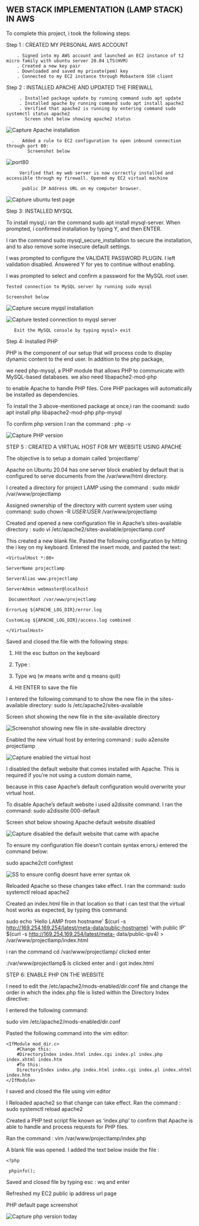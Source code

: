 
## WEB STACK IMPLEMENTATION (LAMP STACK) IN AWS

To complete this project, i took the following steps: 

Step 1 : CREATED MY PERSONAL AWS ACCOUNT 
         
        . Signed into my AWS account and launched an EC2 instance of t2 micro family with ubuntu server 20.04 LTS(HVM)
        . Created a new key pair
        . Downloaded and saved my private(pem) key
        . Connected to my EC2 instance through Mobaxterm SSH client
        
        
Step 2 : INSTALLED APACHE AND UPDATED THE FIREWALL
  
         . Installed package update by running command sudo apt update
         . Installed apache by running command sudo apt install apache2
         . Verified that apache2 is running by entering command sudo systemctl status apache2
           Screen shot below showing apache2 status
          
          
          
          
![Capture Apache installation](https://user-images.githubusercontent.com/92916632/139822864-54cfc33b-947d-4521-bd79-0fe74433f0dd.PNG)

        
      
      
      .   Added a rule to EC2 configuration to open inbound connection through port 80:
            Screenshot below 
            
            
            
            
            
           
           
 
 ![port80](https://user-images.githubusercontent.com/92916632/139844549-61c7f1b8-c307-45e3-a075-9645a3883ee5.png)
 
 
      
      
      
         Verified that my web server is now correctly installed and accessible through my firewall. Opened my EC2 virtual machine
         
          public IP Address URL on my computer browser.
           
           
           
           
          
          
          
        
 
 
 ![Capture ubuntu test page](https://user-images.githubusercontent.com/92916632/140178180-2a8ec386-b437-4bf2-838e-1b4fd0d3e8c9.PNG)
            
 
  
  
  Step 3: INSTALLED MYSQL
          
  To install mysql,i ran the command sudo apt install mysql-server. When prompted, i confirmed installation by typing Y, and then ENTER.
   
   I ran the command sudo mysql_secure_installation to secure the installation, and to also remove some insecure default settings.
  
   I was prompted to configure the VALIDATE PASSWORD PLUGIN. I left validation disabled. Answered Y for yes to continue without enabling.
  
   I was prompted to select and confirm a password for the MySQL root user.
   
    Tested connection to MySQL server by running sudo mysql
             
    Screenshot below 
           
  
  
  
  
    
   
   
   
   ![Capture secure myqsl installation](https://user-images.githubusercontent.com/92916632/139917996-bac30559-f7ca-4e69-ba3a-80433c51914f.PNG)
   
   
   
   
   
   
   
   
   ![Capture tested connection to myqsl server](https://user-images.githubusercontent.com/92916632/139918785-38bfdb69-520c-43d6-be9c-053d7b7cbe88.PNG)
            
       Exit the MySQL console by typing mysql> exit
       
  
  
  
    
    
   
  Step 4: Installed PHP
     
  PHP is the component of our setup that will process code to display dynamic content to the end user. In addition to the php package, 
   
  we need php-mysql, a PHP module that allows PHP to communicate with MySQL-based databases. we also need libapache2-mod-php 
  
  to enable Apache to handle PHP files. Core PHP packages will automatically be installed as dependencies.
   
  To install the 3 above-mentioned package at once,i ran the coomand: sudo apt install php libapache2-mod-php php-mysql 
   
  To confirm php version I ran the command : php -v
   
   
  
  
  
   
   
   ![Capture PHP version](https://user-images.githubusercontent.com/92916632/139970776-7daaf587-9807-482e-ac46-596ddb35fe3c.PNG)
   
   
   
 
 STEP 5 : CREATED A VIRTUAL HOST FOR MY WEBSITE USING APACHE
 
   The objective is to setup a domain called ‘projectlamp’

  Apache on Ubuntu 20.04 has one server block enabled by default that is configured to serve documents from the /var/www/html directory.

   I created a directory for project LAMP using the command : sudo mkdir /var/www/projectlamp

   Assigned ownership of the directory with  current system user using command: sudo chown -R $USER:$USER /var/www/projectlamp

  Created and opened a new configuration file in Apache’s sites-available directory : sudo vi /etc/apache2/sites-available/projectlamp.conf

  This created a new blank file. Pasted the following configuration by hitting the i key on my keyboard. Entered the insert mode, and pasted the text:
   
    
    <VirtualHost *:80>
    
    ServerName projectlamp
    
    ServerAlias www.projectlamp 
    
    ServerAdmin webmaster@localhost
   
     DocumentRoot /var/www/projectlamp
    
    ErrorLog ${APACHE_LOG_DIR}/error.log
    
    CustomLog ${APACHE_LOG_DIR}/access.log combined

    </VirtualHost>

Saved and closed the file with the following steps:

1. Hit the esc button on the keyboard

2. Type :

3. Type wq (w means write and q means quit)

4. Hit ENTER to save the file


I entered the following command to to show the new file in the sites-available directory: sudo ls /etc/apache2/sites-available

Screen shot showing the new file in the site-available directory



![Screenshot showing new file in site-available directory](https://user-images.githubusercontent.com/92916632/139961294-b5b86adc-92df-4679-ab06-8955ccc7cd2d.PNG)

  Enabled the new virtual host by entering command : sudo a2ensite projectlamp
  
  ![Capture enabled the virtual host](https://user-images.githubusercontent.com/92916632/139961749-2ebc1d6b-4f03-42dd-befc-9b557f6e3ead.PNG)
  



   I disabled the default website that comes installed with Apache. This is required if you’re not using a custom domain name, 
  
  because in this case Apache’s default configuration would overwrite your virtual host. 
  
   To disable Apache’s default website i used a2dissite command. I ran the command: sudo a2dissite 000-default
  
   Screen shot below showing Apache default website disabled
  
  
  
  ![Capture disabled the default website that came with apache](https://user-images.githubusercontent.com/92916632/139964421-9c9cb9db-4a8c-408e-86e0-3d75a6b78fce.PNG)
  
  
   To ensure my configuration file doesn’t contain syntax errors,i entered the command below:
  
  sudo apache2ctl configtest
  
  
  
![SS to ensure config doesnt have errer  syntax ok](https://user-images.githubusercontent.com/92916632/139964873-4a4acad7-f90f-4b71-9c8e-c484f75c08b3.PNG)


 Reloaded Apache so these changes take effect. I ran the command: sudo systemctl reload apache2


Created an index.html file in that location so that i can test that the virtual host works as expected, by typing this command:

sudo echo 'Hello LAMP from hostname' $(curl -s http://169.254.169.254/latest/meta-data/public-hostname) 'with public IP' $(curl -s http://169.254.169.254/latest/meta-
data/public-ipv4) > /var/www/projectlamp/index.html

i ran the command cd /var/www/projectlamp/ clicked enter

:/var/www/projectlamp$ ls clicked enter and i got index.html
  
  
  
  STEP 6:  ENABLE PHP ON THE WEBSITE 
  
  I need to edit the /etc/apache2/mods-enabled/dir.conf file and change the order in which the index.php file is listed within the Directory Index directive:
  
  I entered the following command:
  
  sudo vim /etc/apache2/mods-enabled/dir.conf
  
  Pasted the following command into the vim editor:
    
    <IfModule mod_dir.c>
        #Change this:
        #DirectoryIndex index.html index.cgi index.pl index.php index.xhtml index.htm
        #To this:
        DirectoryIndex index.php index.html index.cgi index.pl index.xhtml index.htm
    </IfModule>


I saved and closed the file using vim editor

I Reloaded apache2 so that change can take effect. Ran the command : sudo systemctl reload apache2

Created a PHP test script file known as ‘index.php’ to confirm that Apache is able to handle and process requests for PHP files.

Ran the command : vim /var/www/projectlamp/index.php

A blank file was opened. I added the text below inside the file :

    <?php

     phpinfo();  

   Saved and closed file by typing esc : wq and enter
   
   Refreshed my EC2 public ip address url page
  
   PHP default page screenshot 






![Capture php version today](https://user-images.githubusercontent.com/92916632/139969581-e2459a51-9cdf-4498-8cf0-d7574db06d5c.PNG)
            
            
            
            
            
            
            
           

           
          
